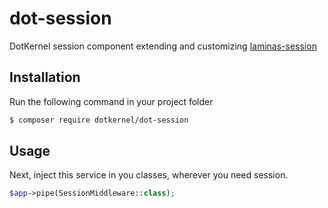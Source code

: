 # dot-session

DotKernel session component extending and customizing [laminas-session](https://github.com/laminas/laminas-session)

## Installation

Run the following command in your project folder
```bash
$ composer require dotkernel/dot-session
```

## Usage

Next, inject this service in you classes, wherever you need session.
```php
$app->pipe(SessionMiddleware::class);
```